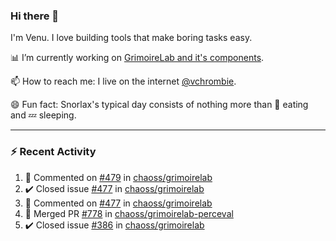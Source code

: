 ### Hi there 👋

I'm Venu. I love building tools that make boring tasks easy.

📊 I’m currently working on [GrimoireLab and it's components](https://chaoss.github.io/grimoirelab).

📫 How to reach me: I live on the internet [@vchrombie](https://www.google.co.in/search?q=vchrombie).

😄 Fun fact: Snorlax's typical day consists of nothing more than :doughnut: eating and :zzz: sleeping.

---

### :zap: Recent Activity

<!--RECENT_ACTIVITY:start-->
1. 💬 Commented on [#479](https://github.com/chaoss/grimoirelab/issues/479#issuecomment-1085512874) in [chaoss/grimoirelab](https://github.com/chaoss/grimoirelab)
2. ✔️ Closed issue [#477](https://github.com/chaoss/grimoirelab/issues/477) in [chaoss/grimoirelab](https://github.com/chaoss/grimoirelab)
3. 💬 Commented on [#477](https://github.com/chaoss/grimoirelab/issues/477#issuecomment-1085511665) in [chaoss/grimoirelab](https://github.com/chaoss/grimoirelab)
4. 🎉 Merged PR [#778](https://github.com/chaoss/grimoirelab-perceval/pull/778) in [chaoss/grimoirelab-perceval](https://github.com/chaoss/grimoirelab-perceval)
5. ✔️ Closed issue [#386](https://github.com/chaoss/grimoirelab/issues/386) in [chaoss/grimoirelab](https://github.com/chaoss/grimoirelab)
<!--RECENT_ACTIVITY:end-->

<!--
**vchrombie/vchrombie** is a ✨ _special_ ✨ repository because its `README.md` (this file) appears on your GitHub profile.

Here are some ideas to get you started:

- 🔭 I’m currently working on ...
- 🌱 I’m currently learning ...
- 👯 I’m looking to collaborate on ...
- 🤔 I’m looking for help with ...
- 💬 Ask me about ...
- 📫 How to reach me: ...
- 😄 Pronouns: ...
- ⚡ Fun fact: ...
-->
